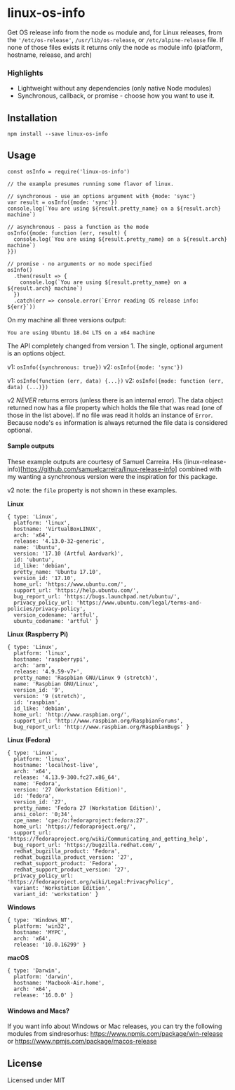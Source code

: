 linux-os-info
=================

Get OS release info from the node `os` module and, for Linux releases, from the `'/etc/os-release'`, `/usr/lib/os-release`, or `/etc/alpine-release` file. If none of those files exists it returns only the node `os` module info (platform, hostname, release, and arch)

### Highlights
* Lightweight without any dependencies (only native Node modules)
* Synchronous, callback, or promise - choose how you want to use it.


## Installation

    npm install --save linux-os-info

## Usage

```
const osInfo = require('linux-os-info')

// the example presumes running some flavor of linux.

// synchronous - use an options argument with {mode: 'sync'}
var result = osInfo({mode: 'sync'})
console.log(`You are using ${result.pretty_name} on a ${result.arch} machine`)

// asynchronous - pass a function as the mode
osInfo({mode: function (err, result) {
  console.log(`You are using ${result.pretty_name} on a ${result.arch} machine`)
}})

// promise - no arguments or no mode specified
osInfo()
  .then(result => {
    console.log(`You are using ${result.pretty_name} on a ${result.arch} machine`)
  })
  .catch(err => console.error(`Error reading OS release info: ${err}`))

```
On my machine all three versions output:
```
You are using Ubuntu 18.04 LTS on a x64 machine
```

The API completely changed from version 1. The single, optional argument is an options object.

v1: `osInfo({synchronous: true})`
v2: `osInfo({mode: 'sync'})`

v1: `osInfo(function (err, data) {...})`
v2: `osInfo({mode: function (err, data) (...)})`

v2 *NEVER* returns errors (unless there is an internal error). The data object returned now has a file property which holds the file that was read (one of those in the list above). If no file was read it holds an instance of `Error`. Because node's `os` information is always returned the file data is considered optional.


#### Sample outputs

These example outputs are courtesy of Samuel Carreira. His (linux-release-info)[https://github.com/samuelcarreira/linux-release-info] combined with my wanting a synchronous version were the inspiration for this package.

v2 note: the `file` property is not shown in these examples.

**Linux**
```
{ type: 'Linux',
  platform: 'linux',
  hostname: 'VirtualBoxLINUX',
  arch: 'x64',
  release: '4.13.0-32-generic',
  name: 'Ubuntu',
  version: '17.10 (Artful Aardvark)',
  id: 'ubuntu',
  id_like: 'debian',
  pretty_name: 'Ubuntu 17.10',
  version_id: '17.10',
  home_url: 'https://www.ubuntu.com/',
  support_url: 'https://help.ubuntu.com/',
  bug_report_url: 'https://bugs.launchpad.net/ubuntu/',
  privacy_policy_url: 'https://www.ubuntu.com/legal/terms-and-policies/privacy-policy',
  version_codename: 'artful',
  ubuntu_codename: 'artful' }
```
**Linux (Raspberry Pi)**
```
{ type: 'Linux',
  platform: 'linux',
  hostname: 'raspberrypi',
  arch: 'arm',
  release: '4.9.59-v7+',
  pretty_name: 'Raspbian GNU/Linux 9 (stretch)',
  name: 'Raspbian GNU/Linux',
  version_id: '9',
  version: '9 (stretch)',
  id: 'raspbian',
  id_like: 'debian',
  home_url: 'http://www.raspbian.org/',
  support_url: 'http://www.raspbian.org/RaspbianForums',
  bug_report_url: 'http://www.raspbian.org/RaspbianBugs' }
```
**Linux (Fedora)**
```
{ type: 'Linux',
  platform: 'linux',
  hostname: 'localhost-live',
  arch: 'x64',
  release: '4.13.9-300.fc27.x86_64',
  name: 'Fedora',
  version: '27 (Workstation Edition)',
  id: 'fedora',
  version_id: '27',
  pretty_name: 'Fedora 27 (Workstation Edition)',
  ansi_color: '0;34',
  cpe_name: 'cpe:/o:fedoraproject:fedora:27',
  home_url: 'https://fedoraproject.org/',
  support_url: 'https://fedoraproject.org/wiki/Communicating_and_getting_help',
  bug_report_url: 'https://bugzilla.redhat.com/',
  redhat_bugzilla_product: 'Fedora',
  redhat_bugzilla_product_version: '27',
  redhat_support_product: 'Fedora',
  redhat_support_product_version: '27',
  privacy_policy_url: 'https://fedoraproject.org/wiki/Legal:PrivacyPolicy',
  variant: 'Workstation Edition',
  variant_id: 'workstation' }
```
**Windows**
```
{ type: 'Windows_NT',
  platform: 'win32',
  hostname: 'MYPC',
  arch: 'x64',
  release: '10.0.16299' }
```
**macOS**
```
{ type: 'Darwin',
  platform: 'darwin',
  hostname: 'Macbook-Air.home',
  arch: 'x64',
  release: '16.0.0' }
```

#### Windows and Macs?
If you want info about Windows or Mac releases, you can try the following modules from sindresorhus:
https://www.npmjs.com/package/win-release
or
https://www.npmjs.com/package/macos-release


## License
Licensed under MIT
